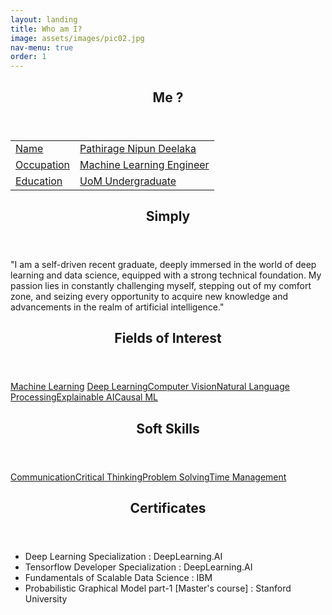 ```yaml
---
layout: landing
title: Who am I?
image: assets/images/pic02.jpg
nav-menu: true
order: 1
---
```


<!-- Main -->
<div id="main" class="alt">
	<!-- Two -->
	<section id="one">
		<div class="inner no-padding">
			<div class="row">
				<div class="6u 12u$(small)">
					<header class="major">
						<h1>Me ?</h1>
					</header>
					<div class="table-container">
					<table>
						<tr>
						<td class="first-column"><a href="#" class="button special small">Name</a></td>
						<td class="second-column"><a href="#" class="button small disable">Pathirage Nipun Deelaka</a></td>
						</tr>
						<tr>
						<td class="first-column"><a href="#" class="button special small">Occupation</a></td>
						<td class="second-column"><a href="#" class="button small disable">Machine Learning Engineer</a></td>
						</tr>
						<tr>
						<td class="first-column"><a href="#" class="button special small">Education</a></td>
						<td class="second-column"><a href="#" class="button small disable">UoM Undergraduate</a></td>
						</tr>
					</table>
					</div>
				</div>
				<div class="6u$ 12u$(small)">
					<header class="major">
						<h1>Simply</h1>
					</header>
					<div>
						<p>"I am a self-driven recent graduate, deeply immersed in the world of deep learning and data science, equipped with a strong technical foundation. My passion lies in constantly challenging myself, stepping out of my comfort zone, and seizing every opportunity to acquire new knowledge and advancements in the realm of artificial intelligence."</p>
					</div>
				</div>
			</div>
		</div>
	</section>
	<section id="one">
		<div class="inner no-padding">
			<div class="row">
				<div class="6u 12u$(small)">
					<header class="major">
						<h1>Fields of Interest</h1>
					</header>
					<p><a href="#" class="button small disable">Machine Learning</a> <a href="#" class="button small disable">Deep Learning</a><a href="#" class="button small disable">Computer Vision</a><a href="#" class="button small disable">Natural Language Processing</a><a href="#" class="button small disable">Explainable AI</a><a href="#" class="button small disable">Causal ML</a></p>
				</div>
				<div class="6u$ 12u$(small)">
					<header class="major">
						<h1>Soft Skills</h1>
					</header>
					<p><a href="#" class="button small disable">Communication</a><a href="#" class="button small disable">Critical Thinking</a><a href="#" class="button small disable">Problem Solving</a><a href="#" class="button small disable">Time Management</a></p>
				</div>
			</div>
		</div>
	</section>
	<section id='second'>
		<div class='inner no-padding'>
			<header class="major">
				<h1>Certificates</h1>
			</header>
			<!-- Content -->
			<!-- <h2 id="content">Me ?</h2> -->
			<ul class="fa-ul">
				<li><i class="fa-li fa fa-check-square"></i>Deep Learning Specialization : DeepLearning.AI</li>
				<li><i class="fa-li fa fa-check-square"></i>Tensorflow Developer Specialization : DeepLearning.AI</li>
				<li><i class="fa-li fa fa-check-square"></i>Fundamentals of Scalable Data Science : IBM</li>
				<li><i class="fa-li fa fa-check-square"></i>Probabilistic Graphical Model part-1 [Master's course] : Stanford University</li>
			</ul>
		</div>
	</section>
</div>




